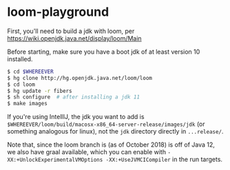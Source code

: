 # loom-playground

First, you'll need to build a jdk with loom, per https://wiki.openjdk.java.net/display/loom/Main

Before starting, make sure you have a boot jdk of at least version 10 installed.

``` bash
$ cd $WHEREEVER
$ hg clone http://hg.openjdk.java.net/loom/loom
$ cd loom
$ hg update -r fibers
$ sh configure  # after installing a jdk 11
$ make images
```

If you're using IntellIJ, the jdk you want to add is `$WHEREEVER/loom/build/macosx-x86_64-server-release/images/jdk`
(or something analogous for linux), not the `jdk` directory directly in `...release/`.

Note that, since the loom branch is (as of October 2018) is off of Java 12, we also have graal available,
which you can enable with `-XX:+UnlockExperimentalVMOptions -XX:+UseJVMCICompiler` in the run targets.

